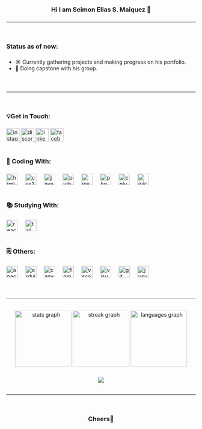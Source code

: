 <h3 align="center">Hi I am Seimon Elias S. Maiquez 👋</h3>

###
<hr>
<br>


<h3 align="left">Status as of now:</h3>


###

<ul align="left">
  <li>☀️ Currently gathering projects and making progress on his portfolio.</li>
  <li>📖 Doing capstone with his group.</li>
</ul>

###
<br>
<hr>
<br>

<h3 align="left">💡Get in Touch:</h3>

###

<div align="left">
  <a href="https://www.instagram.com/se1_mon/" target="_blank">
    <img src="https://img.shields.io/static/v1?message=%E2%80%8E%20&logo=instagram&label=@se1_mon&color=E4405F&logoColor=white&labelColor=E4405F&style=for-the-badge" height="35" alt="instagram logo"  />
  </a>
  <a href="https://discord.com/users/245870812463104000" target="_blank">
    <img src="https://img.shields.io/static/v1?message=%E2%80%8E%20&logo=discord&label=wacoliwatani&color=7289DA&logoColor=white&labelColor=7289DA&style=for-the-badge" height="35" alt="discord logo"  />
  </a>
  <img src="https://img.shields.io/static/v1?message=%E2%80%8E%20&logo=linkedin&label=Seimon%20Maiquez&color=0077B5&logoColor=white&labelColor=0077B5&style=for-the-badge" height="35" alt="linkedin logo"  />
  <a href="https://www.facebook.com/profile.php?id=100009346054880" target="_blank">
    <img src="https://img.shields.io/static/v1?message=%E2%80%8E%20&logo=facebook&label=Mimon%20Maiquez&color=1877F2&logoColor=white&labelColor=1877F2&style=for-the-badge" height="35" alt="facebook logo"  />
  </a>
</div>
<br>

###

<h3 align="left">🎲 Coding With:</h3>

###

<div align="left">
  <img src="https://cdn.jsdelivr.net/gh/devicons/devicon/icons/html5/html5-original.svg" height="30" alt="html5 logo"  />
  <img width="12" />
  <img src="https://cdn.jsdelivr.net/gh/devicons/devicon/icons/css3/css3-original.svg" height="30" alt="css3 logo"  />
  <img width="12" />
  <img src="https://cdn.jsdelivr.net/gh/devicons/devicon/icons/javascript/javascript-original.svg" height="30" alt="javascript logo"  />
  <img width="12" />
  <img src="https://cdn.jsdelivr.net/gh/devicons/devicon/icons/python/python-original.svg" height="30" alt="python logo"  />
  <img width="12" />
  <img src="https://cdn.jsdelivr.net/gh/devicons/devicon/icons/mysql/mysql-original.svg" height="30" alt="mysql logo"  />
  <img width="12" />
  <img src="https://cdn.jsdelivr.net/gh/devicons/devicon/icons/php/php-original.svg" height="30" alt="php logo"  />
  <img width="12" />
  <img src="https://cdn.jsdelivr.net/gh/devicons/devicon/icons/cplusplus/cplusplus-original.svg" height="30" alt="cplusplus logo"  />
  <img width="12" />
  <img src="https://cdn.jsdelivr.net/gh/devicons/devicon/icons/microsoftsqlserver/microsoftsqlserver-plain.svg" height="30" alt="microsoftsqlserver logo"  />
</div>

<br>

###

<h3 align="left">📚 Studying With:</h3>

###

<div align="left">
  <img src="https://cdn.simpleicons.org/react/61DAFB" height="30" alt="react logo"  />
  <img width="12" />
  <img src="https://cdn.simpleicons.org/tailwindcss/06B6D4" height="30" alt="tailwindcss logo"  />
</div>

<br>

###

<h3 align="left">🗒️ Others:</h3>

###

<div align="left">
  <img src="https://img.shields.io/badge/Anaconda-44A833?logo=anaconda&logoColor=white&style=for-the-badge" height="30" alt="anaconda logo"  />
  <img width="12" />
  <img src="https://img.shields.io/badge/Arduino-00979D?logo=arduino&logoColor=white&style=for-the-badge" height="30" alt="arduino logo"  />
  <img width="12" />
  <img src="https://img.shields.io/badge/Canva-00C4CC?logo=canva&logoColor=black&style=for-the-badge" height="30" alt="canva logo"  />
  <img width="12" />
  <img src="https://img.shields.io/badge/Figma-F24E1E?logo=figma&logoColor=white&style=for-the-badge" height="30" alt="figma logo"  />
  <img width="12" />
  <img src="https://img.shields.io/badge/Visual Studio Code-007ACC?logo=visualstudiocode&logoColor=white&style=for-the-badge" height="30" alt="vscode logo"  />
  <img width="12" />
  <img src="https://img.shields.io/badge/Visual Studio-5C2D91?logo=visualstudio&logoColor=white&style=for-the-badge" height="30" alt="visualstudio logo"  />
  <img width="12" />
  <img src="https://img.shields.io/badge/Git-F05032?logo=git&logoColor=white&style=for-the-badge" height="30" alt="git logo"  />
  <img width="12" />
  <img src="https://img.shields.io/badge/Jupyter-F37626?logo=jupyter&logoColor=black&style=for-the-badge" height="30" alt="jupyter logo"  />
</div>


###
<br>
<hr>
<br>

<div align="center">
  <img src="https://github-readme-stats.vercel.app/api?username=Fumi4096&hide_title=false&hide_rank=false&show_icons=true&include_all_commits=true&count_private=true&disable_animations=false&theme=dracula&locale=en&hide_border=false" height="150" alt="stats graph"  />
  <img src="https://streak-stats.demolab.com?user=Fumi4096&locale=en&mode=daily&theme=dracula&hide_border=false&border_radius=5" height="150" alt="streak graph"  />
  <img src="https://github-readme-stats.vercel.app/api/top-langs?username=Fumi4096&locale=en&hide_title=false&layout=compact&card_width=320&langs_count=5&theme=dracula&hide_border=false" height="150" alt="languages graph"  />
</div>

###

<div align="center">
  <img src="https://profile-counter.glitch.me/Fumi4096/count.svg?"  />
</div>
<br>

<hr>
<br>

###

<h3 align="center">Cheers🥂</h3>

###

